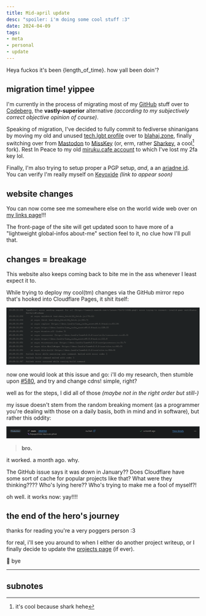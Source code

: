 ```yaml
---
title: Mid-april update
desc: "spoiler: i'm doing some cool stuff :3"
date: 2024-04-09 
tags:
- meta
- personal
- update
---
```


Heya fuckos it's been {length_of_time}. how yall been doin'?

## migration time! yippee

I'm currently in the process of migrating most of my [GitHub](https://github.com/xtrm-en) stuff over to [Codeberg](https://codeberg.org/xtrm), the **vastly-superior** alternative *(according to my subjectively correct objective opinion of course)*.

Speaking of migration, I've decided to fully commit to fediverse shinanigans by moving my old and unused [tech.lgbt profile](https://tech.lgbt/@xtrm) over to [blahaj.zone](https://blahaj.zone/@xtrm), finally switching over from [Mastodon](https://mastodon.org) to [MissKey](https://misskey-hub.net) (or, erm, rather [Sharkey](https://joinsharkey.org/), a cool[^1] fork).  Rest In Peace to my old [miruku.cafe account](https://miruku.cafe/@xtrm) to which I've lost my 2fa key lol.

Finally, I'm also trying to setup proper a PGP setup, *and*, a an [ariadne id](https://ariadne.id). You can verify I'm really myself on [Keyoxide](#) *(link to appear soon)*

## website changes

You can now come see me somewhere else on the world wide web over on [my links page](/pages/links.vto)!!!

The front-page of the site will get updated soon to have more of a "lightweight global-infos about-me" section feel to it, no clue how I'll pull that.

## changes = breakage

This website also keeps coming back to bite me in the ass whenever I least expect it to.

While trying to deploy my cool(tm) changes via the GitHub mirror repo that's hooked into Cloudflare Pages, it shit itself:

[![Screenshot of Cloudflare Pages dashboard showing a failed deployment because of twemoji's CDN being offline](/static/data/posts/usual-website-maintenance/1.png)](/static/data/posts/usual-website-maintenance/1.png)

now one would look at this issue and go: i'll do my research, then stumble upon [#580](https://github.com/twitter/twemoji/issues/580), and try and change cdns! simple, right?

well as for the steps, I did all of those *(maybe not in the right order but still-)*

my issue doesn't stem from the random breaking moment (as a programmer you're dealing with those on a daily basis, both in mind and in software), but rather this oddity:

[![Screenshot of Cloudflare Pages dashboard telling me that I did, in fact, deploy a month ago (mid march)](/static/data/posts/usual-website-maintenance/2.png)](/static/data/posts/usual-website-maintenance/1.png)

> **bro.**

it worked. a month ago. why.

The GitHub issue says it was down in January?? Does Cloudflare have some sort of cache for popular projects like that? What were they thinking???? Who's lying here?? Who's trying to make me a fool of myself?!

oh well. it works now: yay!!!!

## the end of the hero's journey

thanks for reading you're a very poggers person :3

for real, i'll see you around to when I either do another project writeup, or I finally decide to update the [projects page](/pages/projects.md) (if ever).

:wave: bye

---

## subnotes

[^1]: it's cool because shark hehe
